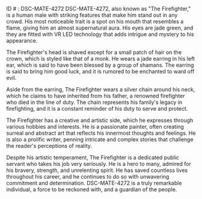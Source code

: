 ID # : DSC-MATE-4272
DSC-MATE-4272, also known as "The Firefighter," is a human male with striking features that make him stand out in any crowd. His most noticeable trait is a spot on his mouth that resembles a flame, giving him an almost supernatural aura. His eyes are jade green, and they are fitted with VR LED technology that adds intrigue and mystery to his appearance.

The Firefighter's head is shaved except for a small patch of hair on the crown, which is styled like that of a monk. He wears a jade earring in his left ear, which is said to have been blessed by a group of shamans. The earring is said to bring him good luck, and it is rumored to be enchanted to ward off evil.

Aside from the earring, The Firefighter wears a silver chain around his neck, which he claims to have inherited from his father, a renowned firefighter who died in the line of duty. The chain represents his family's legacy in firefighting, and it is a constant reminder of his duty to serve and protect.

The Firefighter has a creative and artistic side, which he expresses through various hobbies and interests. He is a passionate painter, often creating surreal and abstract art that reflects his innermost thoughts and feelings. He is also a prolific writer, penning intricate and complex stories that challenge the reader's perceptions of reality.

Despite his artistic temperament, The Firefighter is a dedicated public servant who takes his job very seriously. He is a hero to many, admired for his bravery, strength, and unrelenting spirit. He has saved countless lives throughout his career, and he continues to do so with unwavering commitment and determination. DSC-MATE-4272 is a truly remarkable individual, a force to be reckoned with, and a guardian of the people.
